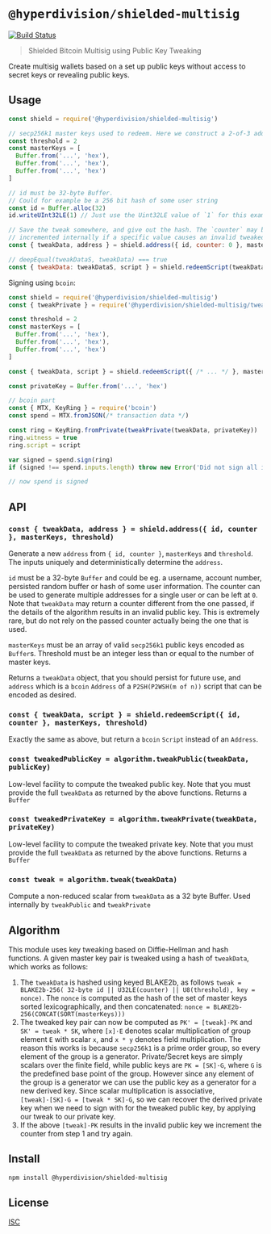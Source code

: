 # `@hyperdivision/shielded-multisig`

[![Build Status](https://travis-ci.com/hyperdivision/vhs-tape.svg?branch=master)](https://travis-ci.com/hyperdivision/vhs-tape)

> Shielded Bitcoin Multisig using Public Key Tweaking

Create multisig wallets based on a set up public keys without access to secret
keys or revealing public keys.

## Usage

```js
const shield = require('@hyperdivision/shielded-multisig')

// secp256k1 master keys used to redeem. Here we construct a 2-of-3 address
const threshold = 2
const masterKeys = [
  Buffer.from('...', 'hex'),
  Buffer.from('...', 'hex'),
  Buffer.from('...', 'hex')
]

// id must be 32-byte Buffer.
// Could for example be a 256 bit hash of some user string
const id = Buffer.alloc(32)
id.writeUInt32LE(1) // Just use the Uint32LE value of `1` for this example

// Save the tweak somewhere, and give out the hash. The `counter` may be
// incremented internally if a specific value causes an invalid tweaked key
const { tweakData, address } = shield.address({ id, counter: 0 }, masterKeys, threshold)

// deepEqual(tweakDataS, tweakData) === true
const { tweakData: tweakDataS, script } = shield.redeemScript(tweakData, masterKeys, threshold)
```

Signing using `bcoin`:

```js
const shield = require('@hyperdivision/shielded-multisig')
const { tweakPrivate } = require('@hyperdivision/shielded-multisig/tweak')

const threshold = 2
const masterKeys = [
  Buffer.from('...', 'hex'),
  Buffer.from('...', 'hex'),
  Buffer.from('...', 'hex')
]

const { tweakData, script } = shield.redeemScript({ /* ... */ }, masterKeys, threshold)

const privateKey = Buffer.from('...', 'hex')

// bcoin part
const { MTX, KeyRing } = require('bcoin')
const spend = MTX.fromJSON(/* transaction data */)

const ring = KeyRing.fromPrivate(tweakPrivate(tweakData, privateKey))
ring.witness = true
ring.script = script

var signed = spend.sign(ring)
if (signed !== spend.inputs.length) throw new Error('Did not sign all inputs')

// now spend is signed
```

## API

### `const { tweakData, address } = shield.address({ id, counter }, masterKeys, threshold)`

Generate a new `address` from `{ id, counter }`, `masterKeys` and `threshold`.
The inputs uniquely and deterministically determine the `address`.

`id` must be a 32-byte `Buffer` and could be eg. a username, account number,
persisted random buffer or hash of some user information. The counter can be
used to generate multiple addresses for a single user or can be left at `0`.
Note that `tweakData` may return a counter different from the one passed, if
the details of the algorithm results in an invalid public key. This is extremely
rare, but do not rely on the passed counter actually being the one that is used.

`masterKeys` must be an array of valid `secp256k1` public keys encoded as
`Buffer`s. Threshold must be an integer less than or equal to the number of
master keys.

Returns a `tweakData` object, that you should persist for future use, and
`address` which is a `bcoin` `Address` of a `P2SH(P2WSH(m of n))` script that
can be encoded as desired.

### `const { tweakData, script } = shield.redeemScript({ id, counter }, masterKeys, threshold)`

Exactly the same as above, but return a `bcoin` `Script` instead of an `Address`.

### `const tweakedPublicKey = algorithm.tweakPublic(tweakData, publicKey)`

Low-level facility to compute the tweaked public key. Note that you must provide
the full `tweakData` as returned by the above functions. Returns a `Buffer`

### `const tweakedPrivateKey = algorithm.tweakPrivate(tweakData, privateKey)`

Low-level facility to compute the tweaked private key. Note that you must
provide the full `tweakData` as returned by the above functions. Returns a
`Buffer`

### `const tweak = algorithm.tweak(tweakData)`

Compute a non-reduced scalar from `tweakData` as a 32 byte Buffer. Used
internally by `tweakPublic` and `tweakPrivate`

## Algorithm

This module uses key tweaking based on Diffie-Hellman and hash functions.
A given master key pair is tweaked using a hash of `tweakData`, which works as
follows:

1. The `tweakData` is hashed using keyed BLAKE2b, as follows
`tweak = BLAKE2b-256( 32-byte id || U32LE(counter) || U8(threshold), key = nonce)`.
The `nonce` is computed as the hash of the set of master keys sorted
lexicographically, and then concatenated:
`nonce = BLAKE2b-256(CONCAT(SORT(masterKeys)))`
2. The tweaked key pair can now be computed as `PK' = [tweak]·PK` and
`SK' = tweak * SK`, where `[x]·E` denotes scalar multiplication of group element
`E` with scalar `x`, and `x * y` denotes field multiplication. The reason this
works is because `secp256k1` is a prime order group, so every element of the
group is a generator. Private/Secret keys are simply scalars over the finite
field, while public keys are `PK = [SK]·G`, where `G` is the predefined base
point of the group. However since any element of the group is a generator we can
use the public key as a generator for a new derived key. Since scalar
multiplication is associative, `[tweak]·[SK]·G = [tweak * SK]·G`, so we can
recover the derived private key when we need to sign with for the tweaked public
key, by applying our tweak to our private key.
3. If the above `[tweak]·PK` results in the invalid public key we increment the
counter from step 1 and try again.

## Install

```sh
npm install @hyperdivision/shielded-multisig
```

## License

[ISC](LICENSE)
